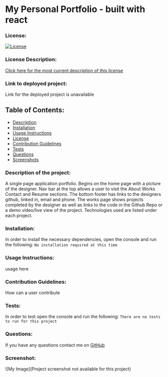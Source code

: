 # My Personal Portfolio - built with react
### License:
[![License](https://img.shields.io/badge/License-MIT-green.svg)](https://opensource.org/licenses/MIT) 
### License Description:
[Click here for the most current description of this license](https://opensource.org/licenses/MIT)
### Link to deployed project:
Link for the deployed project is unavailable
## Table of Contents: 
* [Description](#description)
* [Installation](#installation)
* [Usage Instructions](#usage-instructions)
* [License](#license)
* [Contribution Guidelines](#contribution-guidelines)
* [Tests](#tests)
* [Questions](#questions)
* [Screenshots](#screenshot)
### Description of the project:
A single page application portfolio. Begins on the home page with a picture of the designer. Nav bar at the top allows a user to visit the About Works Contact and Resume sections. The bottom footer has links to the designers github, linked in, email and phone. The works page shows projects completed by the designer as well as links to the code in the Github Repo or a demo video/live view of the project. Technologies used are listed under each project.
### Installation:
In order to install the necessary dependencies, open the console and run the following:
```No installation required at this time```
### Usage Instructions:
usage here
### Contribution Guidelines:
How can a user contribute
### Tests:
In order to test open the console and run the following:
```There are no tests to run for this project```
### Questions:
If you have any questions contact me on [GitHub](https://github.com/AmberZimmerman) 
### Screenshot:
![My Image](Project screenshot not available for this project) 
